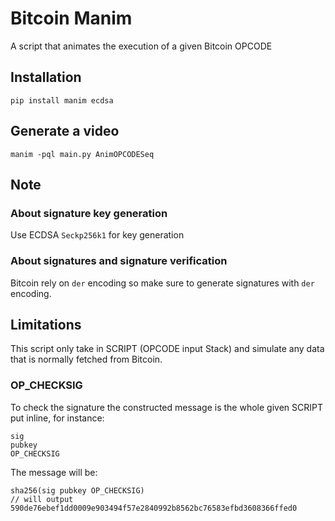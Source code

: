 # Bitcoin Manim

A script that animates the execution of a given Bitcoin OPCODE

## Installation

`pip install manim ecdsa`

## Generate a video

`manim -pql main.py AnimOPCODESeq  `

## Note

### About signature key generation

Use ECDSA `Seckp256k1` for key generation

### About signatures and signature verification

Bitcoin rely on `der` encoding so make sure to generate signatures with `der` encoding.

## Limitations

This script only take in SCRIPT (OPCODE input Stack) and simulate any data that is normally fetched from Bitcoin.

### OP_CHECKSIG

To check the signature the constructed message is the whole given SCRIPT put inline, for instance:

```
sig
pubkey
OP_CHECKSIG
```

The message will be:

```
sha256(sig pubkey OP_CHECKSIG)
// will output 590de76ebef1dd0009e903494f57e2840992b8562bc76583efbd3608366ffed0
```